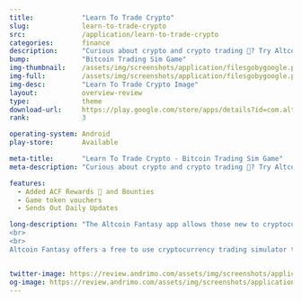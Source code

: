 ```yaml
---
title:            "Learn To Trade Crypto"
slug:             learn-to-trade-crypto
src:              /application/learn-to-trade-crypto
categories:       finance
description:      "Curious about crypto and crypto trading 🤔? Try Altcoin Fantasy’s FREE crypto trading simulator and feel the thrill of trading crypto🎢 without the risk 🙌. No experience is needed and players can win crypto prizes in our weekly fantasy crypto trading competitions."
bump:             "Bitcoin Trading Sim Game"
img-thumbnail:    /assets/img/screenshots/application/filesgobygoogle.png
img-full:         /assets/img/screenshots/application/filesgobygoogle.png
img-desc:         "Learn To Trade Crypto Image"
layout:           overview-review
type:             theme
download-url:     https://play.google.com/store/apps/details?id=com.altcoinfantasy.altcoinfantasy
rank:             3

operating-system: Android
play-store:       Available

meta-title:       "Learn To Trade Crypto - Bitcoin Trading Sim Game"
meta-description: "Curious about crypto and crypto trading 🤔? Try Altcoin Fantasy’s FREE crypto trading simulator and feel the thrill of trading crypto🎢 without the risk 🙌. No experience is needed and players can win crypto prizes in our weekly fantasy crypto trading competitions."

features:
  - Added ACF Rewards 🎁 and Bounties
  - Game token vouchers
  - Sends Out Daily Updates

long-description: "The Altcoin Fantasy app allows those new to cryptocurrencies and cryptocurrency trading to learn how to trade absolutely risk-free. Using real-time data, users can replicate trading on real exchanges using a fantasy portfolio to make their trades. For anyone who has ever wanted to learn how to trade cryptocurrencies but has been afraid to lose money, Altcoin Fantasy is the answer. 
<br>
<br>
Altcoin Fantasy offers a free to use cryptocurrency trading simulator that allows users to practice trading as if they were trading on a real exchange. Altcoin Fantasy hosts free daily, weekly and monthly contests where users have the opportunity to learn and test their skills against other players worldwide. Each contest has different rules and themes, making it more interesting and fun for players as they try to win using different trading strategies for each contest."


twitter-image: https://review.andrimo.com/assets/img/screenshots/application/
og-image: https://review.andrimo.com/assets/img/screenshots/application/
---
```


